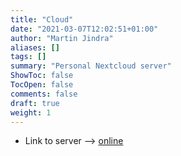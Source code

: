 ```yaml
---
title: "Cloud"
date: "2021-03-07T12:02:51+01:00"
author: "Martin Jindra"
aliases: []
tags: []
summary: "Personal Nextcloud server"
ShowToc: false
TocOpen: false
comments: false
draft: true
weight: 1
---
```


+ Link to server --> [online](https://lxcloud.mjindra.eu)
